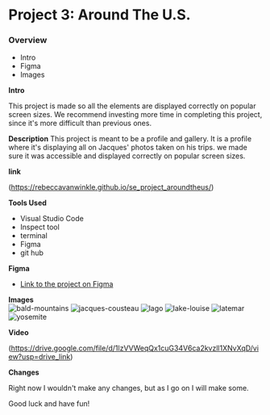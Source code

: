 # Project 3: Around The U.S.

### Overview

- Intro
- Figma
- Images

**Intro**

This project is made so all the elements are displayed correctly on popular screen sizes. We recommend investing more time in completing this project, since it's more difficult than previous ones.

**Description**
This project is meant to be a profile and gallery. It is a profile where it's displaying all on Jacques' photos taken on his trips. we made sure it was accessible and displayed correctly on popular screen sizes.

**link**

(https://rebeccavanwinkle.github.io/se_project_aroundtheus/)

**Tools Used**

- Visual Studio Code
- Inspect tool
- terminal
- Figma
- git hub

**Figma**

- [Link to the project on Figma](https://www.figma.com/file/ii4xxsJ0ghevUOcssTlHZv/Sprint-3%3A-Around-the-US?node-id=0%3A1)

**Images**  
![bald-mountains](https://github.com/RebeccaVanWinkle/se_project_aroundtheus/assets/158507659/1f913578-d639-43f0-a182-82dbef34310b)
![jacques-cousteau](https://github.com/RebeccaVanWinkle/se_project_aroundtheus/assets/158507659/307dcbff-7824-4363-bfd5-87fd8dda09d6)
![lago](https://github.com/RebeccaVanWinkle/se_project_aroundtheus/assets/158507659/2ee13a5e-c61c-4747-911f-21cee406f426)
![lake-louise](https://github.com/RebeccaVanWinkle/se_project_aroundtheus/assets/158507659/2048288d-8ada-425a-9e75-e803625314d7)
![latemar](https://github.com/RebeccaVanWinkle/se_project_aroundtheus/assets/158507659/237c3da3-2e63-436f-8bea-d30f79414e42)
![yosemite](https://github.com/RebeccaVanWinkle/se_project_aroundtheus/assets/158507659/3f76816b-e296-43f5-9dde-ea7d94895fac)

**Video**

(https://drive.google.com/file/d/1lzVVWeqQx1cuG34V6ca2kvzll1XNvXqD/view?usp=drive_link)

**Changes**

Right now I wouldn't make any changes, but as I go on I will make some.

Good luck and have fun!
